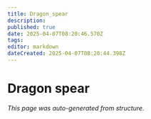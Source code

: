 ```yaml
---
title: Dragon_spear
description: 
published: true
date: 2025-04-07T08:20:46.570Z
tags: 
editor: markdown
dateCreated: 2025-04-07T08:20:44.398Z
---
```


# Dragon spear

*This page was auto-generated from structure.*